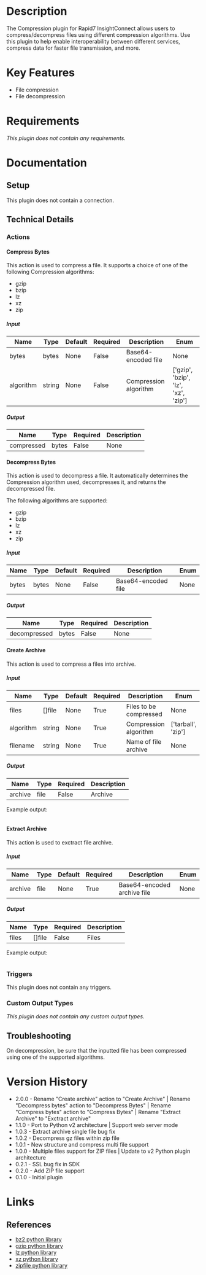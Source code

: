 # Description

The Compression plugin for Rapid7 InsightConnect allows users to compress/decompress files using different
compression algorithms. Use this plugin to help enable interoperability between different services, compress data
for faster file transmission, and more.

# Key Features

* File compression
* File decompression

# Requirements

_This plugin does not contain any requirements._

# Documentation

## Setup

This plugin does not contain a connection.

## Technical Details

### Actions

#### Compress Bytes

This action is used to compress a file. It supports a choice of one of the following Compression algorithms:

* gzip
* bzip
* lz
* xz
* zip

##### Input

|Name|Type|Default|Required|Description|Enum|
|----|----|-------|--------|-----------|----|
|bytes|bytes|None|False|Base64-encoded file|None|
|algorithm|string|None|False|Compression algorithm|['gzip', 'bzip', 'lz', 'xz', 'zip']|

##### Output

|Name|Type|Required|Description|
|----|----|--------|-----------|
|compressed|bytes|False|None|

#### Decompress Bytes

This action is used to decompress a file. It automatically determines the Compression algorithm used, decompresses it,
and returns the decompressed file.

The following algorithms are supported:

* gzip
* bzip
* lz
* xz
* zip

##### Input

|Name|Type|Default|Required|Description|Enum|
|----|----|-------|--------|-----------|----|
|bytes|bytes|None|False|Base64-encoded file|None|

##### Output

|Name|Type|Required|Description|
|----|----|--------|-----------|
|decompressed|bytes|False|None|

#### Create Archive

This action is used to compress a files into archive.

##### Input

|Name|Type|Default|Required|Description|Enum|
|----|----|-------|--------|-----------|----|
|files|[]file|None|True|Files to be compressed|None|
|algorithm|string|None|True|Compression algorithm|['tarball', 'zip']|
|filename|string|None|True|Name of file archive|None|

##### Output

|Name|Type|Required|Description|
|----|----|--------|-----------|
|archive|file|False|Archive|

Example output:

```
```

#### Extract Archive

This action is used to exctract file archive.

##### Input

|Name|Type|Default|Required|Description|Enum|
|----|----|-------|--------|-----------|----|
|archive|file|None|True|Base64-encoded archive file|None|

##### Output

|Name|Type|Required|Description|
|----|----|--------|-----------|
|files|[]file|False|Files|

Example output:

```
```

### Triggers

This plugin does not contain any triggers.

### Custom Output Types

_This plugin does not contain any custom output types._

## Troubleshooting

On decompression, be sure that the inputted file has been compressed using one of the supported algorithms.

# Version History

* 2.0.0 - Rename "Create archive" action to "Create Archive" | Rename "Decompress bytes" action to "Decompress Bytes" | Rename "Compress bytes" action to "Compress Bytes" | Rename "Extract Archive" to "Exctract archive"
* 1.1.0 - Port to Python v2 architecture | Support web server mode
* 1.0.3 - Extract archive single file bug fix
* 1.0.2 - Decompress gz files within zip file
* 1.0.1 - New structure and compress multi file support
* 1.0.0 - Multiple files support for ZIP files | Update to v2 Python plugin architecture
* 0.2.1 - SSL bug fix in SDK
* 0.2.0 - Add ZIP file support
* 0.1.0 - Initial plugin

# Links

## References

* [bz2 python library](https://docs.python.org/3/library/bz2.html)
* [gzip python library](https://docs.python.org/3/library/gzip.html)
* [lz python library](https://docs.python.org/3/library/lzma.html)
* [xz python library](https://docs.python.org/3/library/lzma.html)
* [zipfile python library](https://docs.python.org/3/library/zipfile.html)

